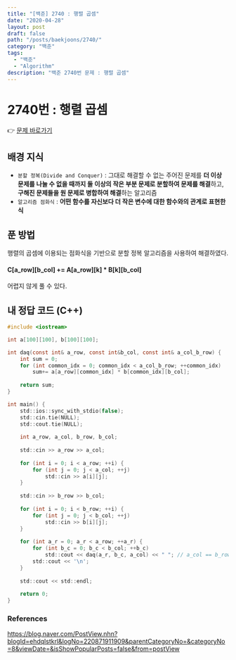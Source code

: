 ```yaml
---
title: "[백준] 2740 : 행렬 곱셈"
date: "2020-04-28"
layout: post
draft: false
path: "/posts/baekjoons/2740/"
category: "백준"
tags:
  - "백준"
  - "Algorithm"
description: "백준 2740번 문제 : 행렬 곱셈"
---
```


# 2740번 : 행렬 곱셈

👉 [문제 바로가기](https://www.acmicpc.net/problem/2740)


## 배경 지식
 - `분할 정복(Divide and Conquer)` : 그대로 해결할 수 없는 주어진 문제를 **더 이상 문제를 나눌 수 없을 때까지 둘 이상의 작은 부분 문제로 분할하여 문제를 해결**하고, **구해진 문제들을 원 문제로 병합하여 해결**하는 알고리즘
 - `알고리즘 점화식` : **어떤 함수를 자신보다 더 작은 변수에 대한 함수와의 관계로 표현한 식**

## 푼 방법
행렬의 곱셈에 이용되는 점화식을 기반으로 분할 정복 알고리즘을 사용하여 해결하였다.  

#### C[a_row][b_col] += A[a_row][k] * B[k][b_col]  
  
어렵지 않게 풀 수 있다.


## 내 정답 코드 (C++)

~~~c
#include <iostream>

int a[100][100], b[100][100];

int daq(const int& a_row, const int&b_col, const int& a_col_b_row) {
	int sum = 0;
	for (int common_idx = 0; common_idx < a_col_b_row; ++common_idx)
		sum+= a[a_row][common_idx] * b[common_idx][b_col];
		
	return sum;
}

int main() {
	std::ios::sync_with_stdio(false);
	std::cin.tie(NULL); 
	std::cout.tie(NULL);
	
	int a_row, a_col, b_row, b_col;
	
	std::cin >> a_row >> a_col;
	
	for (int i = 0; i < a_row; ++i) {
		for (int j = 0; j < a_col; ++j)
			std::cin >> a[i][j];
	}
	
	std::cin >> b_row >> b_col;
	
	for (int i = 0; i < b_row; ++i) {
		for (int j = 0; j < b_col; ++j)
			std::cin >> b[i][j];
	}
	
	for (int a_r = 0; a_r < a_row; ++a_r) {
		for (int b_c = 0; b_c < b_col; ++b_c)
			std::cout << daq(a_r, b_c, a_col) << " "; // a_col == b_row
		std::cout << '\n';
	}
	
	std::cout << std::endl;
	
	return 0;
}
~~~


### References
https://blog.naver.com/PostView.nhn?blogId=ehdqlstkrl&logNo=220871911909&parentCategoryNo=&categoryNo=8&viewDate=&isShowPopularPosts=false&from=postView  